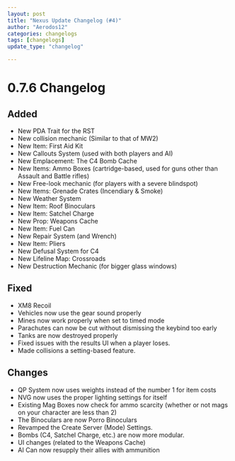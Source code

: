 ```yaml
---
layout: post
title: "Nexus Update Changelog (#4)"
author: "Aerodos12"
categories: changelogs
tags: [changelogs]
update_type: "changelog"

---
```


# 0.7.6 Changelog

## Added
- New PDA Trait for the RST
- New collision mechanic (Similar to that of MW2)
- New Item: First Aid Kit
- New Callouts System (used with both players and AI)
- New Emplacement: The C4 Bomb Cache
- New Items: Ammo Boxes (cartridge-based, used for guns other than Assault and Battle rifles)
- New Free-look mechanic (for players with a severe blindspot)
- New Items: Grenade Crates (Incendiary & Smoke)
- New Weather System
- New Item: Roof Binoculars
- New Item: Satchel Charge
- New Prop: Weapons Cache
- New Item: Fuel Can
- New Repair System (and Wrench)
- New Item: Pliers
- New Defusal System for C4
- New Lifeline Map: Crossroads
- New Destruction Mechanic (for bigger glass windows)

## Fixed

- XM8 Recoil
- Vehicles now use the gear sound properly
- Mines now work properly when set to timed mode
- Parachutes can now be cut without dismissing the keybind too early
- Tanks are now destroyed properly
- Fixed issues with the results UI when a player loses.
- Made collisions a setting-based feature.

## Changes
- QP System now uses weights instead of the number 1 for item costs
- NVG now uses the proper lighting settings for itself
- Existing Mag Boxes now check for ammo scarcity (whether or not mags on your character are less than 2)
- The Binoculars are now Porro Binoculars
- Revamped the Create Server (Mode) Settings.
- Bombs (C4, Satchel Charge, etc.) are now more modular.
- UI changes (related to the Weapons Cache)
- AI Can now resupply their allies with ammunition
